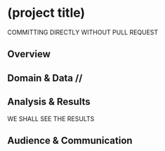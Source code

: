 # (project title) 

COMMITTING DIRECTLY WITHOUT PULL REQUEST

<!-- intro + motivation -->

## Overview

<!--
  - question(s)
  - audience
  - call(s) to action
-->

## Domain & Data // 

<!--
  - define domain of your project 
  - how you modeled it
  - possible short-comings in your model
-->

## Analysis & Results

WE SHALL SEE THE RESULTS

<!--
  - how did you analyze the data
  - what were the results
  - how do you interpret the results
-->

## Audience & Communication

<!--
  - who are you communicating your results to
  - what message are you trying to get across
  - why did you choose the presentation format you did
-->
